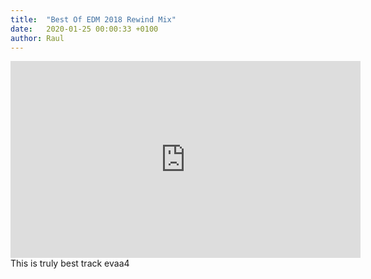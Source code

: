 ```yaml
---
title:  "Best Of EDM 2018 Rewind Mix"
date:   2020-01-25 00:00:33 +0100
author: Raul
---
```

<iframe width="560" height="315" src="https://www.youtube.com/embed/xa_PDVNKPvo" frameborder="0" allow="accelerometer; autoplay; encrypted-media; gyroscope; picture-in-picture" allowfullscreen></iframe>
This is truly best track evaa4